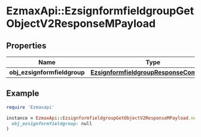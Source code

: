 # EzmaxApi::EzsignformfieldgroupGetObjectV2ResponseMPayload

## Properties

| Name | Type | Description | Notes |
| ---- | ---- | ----------- | ----- |
| **obj_ezsignformfieldgroup** | [**EzsignformfieldgroupResponseCompound**](EzsignformfieldgroupResponseCompound.md) |  |  |

## Example

```ruby
require 'Ezmaxapi'

instance = EzmaxApi::EzsignformfieldgroupGetObjectV2ResponseMPayload.new(
  obj_ezsignformfieldgroup: null
)
```

